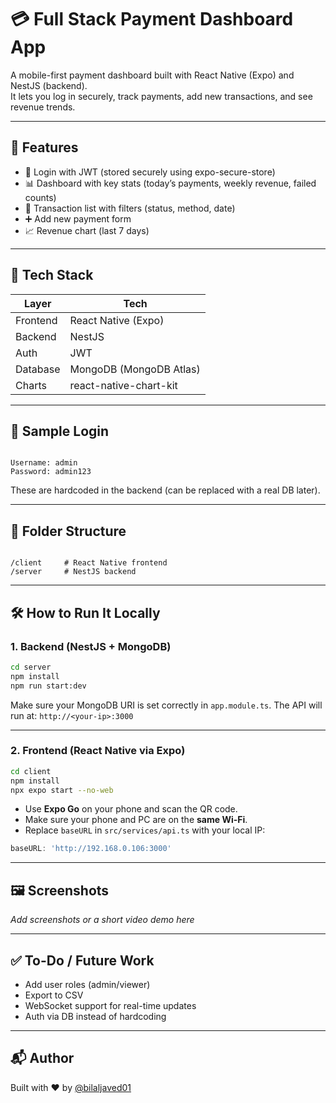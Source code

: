 
# 💳 Full Stack Payment Dashboard App

A mobile-first payment dashboard built with React Native (Expo) and NestJS (backend).  
It lets you log in securely, track payments, add new transactions, and see revenue trends.

---

## 🚀 Features

- 🔐 Login with JWT (stored securely using expo-secure-store)
- 📊 Dashboard with key stats (today’s payments, weekly revenue, failed counts)
- 🧾 Transaction list with filters (status, method, date)
- ➕ Add new payment form
- 📈 Revenue chart (last 7 days)

---

## 🧠 Tech Stack

| Layer     | Tech                    |
|-----------|-------------------------|
| Frontend  | React Native (Expo)     |
| Backend   | NestJS                  |
| Auth      | JWT                     |
| Database  | MongoDB (MongoDB Atlas) |
| Charts    | react-native-chart-kit  |

---

## 🔐 Sample Login

```

Username: admin
Password: admin123

```

These are hardcoded in the backend (can be replaced with a real DB later).

---

## 📁 Folder Structure

```

/client     # React Native frontend
/server     # NestJS backend

````

---

## 🛠️ How to Run It Locally

### 1. Backend (NestJS + MongoDB)

```bash
cd server
npm install
npm run start:dev
````

Make sure your MongoDB URI is set correctly in `app.module.ts`.
The API will run at: `http://<your-ip>:3000`

---

### 2. Frontend (React Native via Expo)

```bash
cd client
npm install
npx expo start --no-web
```

* Use **Expo Go** on your phone and scan the QR code.
* Make sure your phone and PC are on the **same Wi-Fi**.
* Replace `baseURL` in `src/services/api.ts` with your local IP:

```ts
baseURL: 'http://192.168.0.106:3000'
```

---

## 🖼️ Screenshots

*Add screenshots or a short video demo here*

---

## ✅ To-Do / Future Work

* Add user roles (admin/viewer)
* Export to CSV
* WebSocket support for real-time updates
* Auth via DB instead of hardcoding

---

## 📬 Author

Built with ❤️ by [@bilaljaved01](https://github.com/bilaljaved01)
